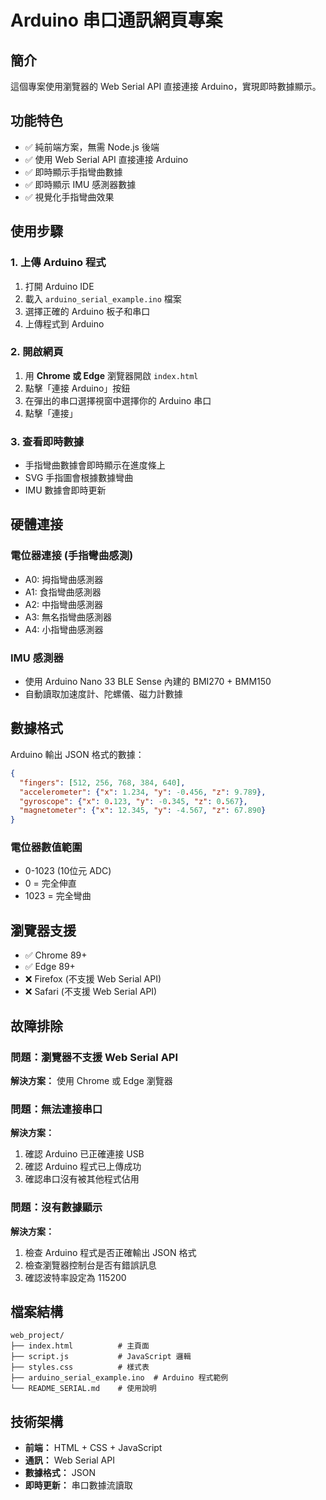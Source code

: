# Arduino 串口通訊網頁專案

## 簡介
這個專案使用瀏覽器的 Web Serial API 直接連接 Arduino，實現即時數據顯示。

## 功能特色
- ✅ 純前端方案，無需 Node.js 後端
- ✅ 使用 Web Serial API 直接連接 Arduino
- ✅ 即時顯示手指彎曲數據
- ✅ 即時顯示 IMU 感測器數據
- ✅ 視覺化手指彎曲效果

## 使用步驟

### 1. 上傳 Arduino 程式
1. 打開 Arduino IDE
2. 載入 `arduino_serial_example.ino` 檔案
3. 選擇正確的 Arduino 板子和串口
4. 上傳程式到 Arduino

### 2. 開啟網頁
1. 用 **Chrome 或 Edge** 瀏覽器開啟 `index.html`
2. 點擊「連接 Arduino」按鈕
3. 在彈出的串口選擇視窗中選擇你的 Arduino 串口
4. 點擊「連接」

### 3. 查看即時數據
- 手指彎曲數據會即時顯示在進度條上
- SVG 手指圖會根據數據彎曲
- IMU 數據會即時更新

## 硬體連接

### 電位器連接 (手指彎曲感測)
- A0: 拇指彎曲感測器
- A1: 食指彎曲感測器  
- A2: 中指彎曲感測器
- A3: 無名指彎曲感測器
- A4: 小指彎曲感測器

### IMU 感測器
- 使用 Arduino Nano 33 BLE Sense 內建的 BMI270 + BMM150
- 自動讀取加速度計、陀螺儀、磁力計數據

## 數據格式

Arduino 輸出 JSON 格式的數據：

```json
{
  "fingers": [512, 256, 768, 384, 640],
  "accelerometer": {"x": 1.234, "y": -0.456, "z": 9.789},
  "gyroscope": {"x": 0.123, "y": -0.345, "z": 0.567},
  "magnetometer": {"x": 12.345, "y": -4.567, "z": 67.890}
}
```

### 電位器數值範圍
- 0-1023 (10位元 ADC)
- 0 = 完全伸直
- 1023 = 完全彎曲

## 瀏覽器支援
- ✅ Chrome 89+
- ✅ Edge 89+
- ❌ Firefox (不支援 Web Serial API)
- ❌ Safari (不支援 Web Serial API)

## 故障排除

### 問題：瀏覽器不支援 Web Serial API
**解決方案：** 使用 Chrome 或 Edge 瀏覽器

### 問題：無法連接串口
**解決方案：**
1. 確認 Arduino 已正確連接 USB
2. 確認 Arduino 程式已上傳成功
3. 確認串口沒有被其他程式佔用

### 問題：沒有數據顯示
**解決方案：**
1. 檢查 Arduino 程式是否正確輸出 JSON 格式
2. 檢查瀏覽器控制台是否有錯誤訊息
3. 確認波特率設定為 115200

## 檔案結構
```
web_project/
├── index.html          # 主頁面
├── script.js           # JavaScript 邏輯
├── styles.css          # 樣式表
├── arduino_serial_example.ino  # Arduino 程式範例
└── README_SERIAL.md    # 使用說明
```

## 技術架構
- **前端：** HTML + CSS + JavaScript
- **通訊：** Web Serial API
- **數據格式：** JSON
- **即時更新：** 串口數據流讀取 
